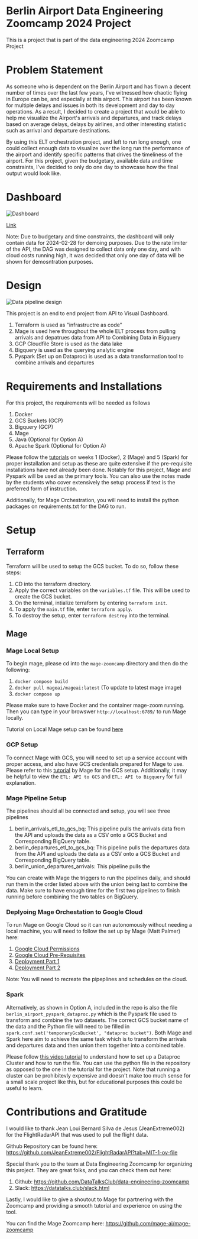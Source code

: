 # Berlin Airport Data Engineering Zoomcamp 2024 Project 

This is a project that is part of the data engineering 2024 Zoomcamp Project


# Problem Statement

As someone who is dependent on the Berlin Airport and has flown a decent number of times over the last few years, I've witnessed how chaotic flying in Europe can be, and especially at this airport. This airport has been known for multiple delays and issues in both its development
and day to day operations. As a result, I decided to create a project that would be able to help me visualize the Airport's arrivals and departures, and track delays based on average delays, delays by airlines, and other interesting statistic such as arrival and departure destinations. 

By using this ELT orchestration project, and left to run long enough, one could collect enough data to visualize over the long run the performance of the airport and identify specific patterns that drives the timeliness of the airport. For this project, given the budgetary, available data and time constraints, I've decided to only do one day to showcase how the final output would look like. 


# Dashboard
![Dashboard](https://github.com/paddelcourt/berlin_airport_datapipeline_project/blob/main/looker_image_example.jpg)

[Link](https://lookerstudio.google.com/reporting/d7836225-a780-4303-91ee-855ddbca4f5a)

Note: Due to budgetary and time constraints, the dashboard will only contain data for 2024-02-28 for demoing purposes. Due to the rate limiter of the API, the DAG was designed to collect data only one day, and with cloud costs running high,
it was decided that only one day of data will be shown for demosntration purposes. 

# Design
![Data pipeline design](https://github.com/paddelcourt/berlin_airport_datapipeline_project/blob/main/data_architecture.jpeg)

This project is an end to end project from API to Visual Dashboard. 
1. Terraform is used as "infrastructre as code"
2. Mage is used here throughout the whole ELT process from pulling arrivals and depatrues data from API to Combining Data in Bigquery
3. GCP Cloudfile Store is used as the data lake
4. Bigquery is used as the querying analytic engine
5. Pyspark (Set up on Dataproc) is used as a data transformation tool to combine arrivals and departures 


# Requirements and Installations 
For this project, the requirements will be needed as follows

1. Docker
2. GCS Buckets (GCP)
3. Bigquery (GCP)
4. Mage 
5. Java (Optional for Option A)
6. Apache Spark (Optional for Option A)

Please follow the [tutorials](https://github.com/DataTalksClub/data-engineering-zoomcamp) on weeks 1 (Docker), 2 (Mage) and 5 (Spark) for proper installation and setup as these are quite extensive if the pre-requisite installations have not already been done. Notably for this project, Mage and Pyspark will be used as the primary tools. You can also use the notes made by the students who cover extensively the setup process if text is the preferred form of instruction. 

Additionally, for Mage Orchestration, you will need to install the python packages on requirements.txt for the DAG to run. 


# Setup

## Terraform

Terraform will be used to setup the GCS bucket. To do so, follow these steps:
1. CD into the terraform directory.
2. Apply the correct variables on the `variables.tf` file. This will be used to create the GCS bucket. 
3. On the terminal, intialize terraform by entering `terraform init`.
4. To apply the `main.tf` file, enter `terraform apply`.
5. To destroy the setup, enter `terraform destroy` into the terminal. 

## Mage

### Mage Local Setup

To begin mage, please cd into the `mage-zoomcamp` directory and then do the following:
1. `docker compose build`
2. `docker pull mageai/mageai:latest` (To update to latest mage image)
3. `docker compose up`

Please make sure to have Docker and the container mage-zoom running. Then you can type in your browswer `http://localhost:6789/` to run Mage locally.

Tutorial on Local Mage setup can be found [here](https://www.youtube.com/watch?v=tNiV7Wp08XE&ab_channel=Mage)

### GCP Setup

To connect Mage with GCS, you will need to set up a service account with proper access, and also have GCS credentials prepared for Mage to use. 
Please refer to this [tutorial](https://www.youtube.com/watch?v=00LP360iYvE&list=PL_ItKjYd0DsggZs-aPVsZMkJOOGeHaXge&index=8&ab_channel=Mage) by Mage for the GCS setup. 
Additionally, it may be helpful to view the `ETL: API to GCS` and `ETL: API to Bigquery` for full explanation. 


### Mage Pipeline Setup

The pipelines should all be connected and setup, you will see three pipelines

1. berlin_arrivals_etl_to_gcs_bq: This pipeline pulls the arrivals data from the API and uploads the data as a CSV onto a GCS Bucket and Corresponding BigQuery table.
2. berlin_departures_etl_to_gcs_bq: This pipeline pulls the departures data from the API and uploads the data as a CSV onto a GCS Bucket and Corresponding BigQuery table.
3. berlin_union_departures_arrivals: This pipeline pulls the


You can create with Mage the triggers to run the pipelines daily, and should run them in the order listed above with the union being last to combine the data. Make sure to have enough time for the first two pipelines to finish running before combining the two tables on BigQuery. 


### Deplyoing Mage Orchestation to Google Cloud

To run Mage on Google Cloud so it can run autonomously without needing a local machine, you will need to follow the set up by Mage (Matt Palmer) here:

1. [Google Cloud Permissions](https://www.youtube.com/watch?v=O_H7DCmq2rA&list=PL_ItKjYd0DsggZs-aPVsZMkJOOGeHaXge&index=14&ab_channel=Mage)
2. [Google Cloud Pre-Requisites](https://www.youtube.com/watch?v=zAwAX5sxqsg&list=PL_ItKjYd0DsggZs-aPVsZMkJOOGeHaXge&index=13&ab_channel=Mage)
3. [Deployment Part 1](https://www.youtube.com/watch?v=9A872B5hb_0&list=PL_ItKjYd0DsggZs-aPVsZMkJOOGeHaXge&index=15&ab_channel=Mage)
4. [Deployment Part 2](https://www.youtube.com/watch?v=0YExsb2HgLI&list=PL_ItKjYd0DsggZs-aPVsZMkJOOGeHaXge&index=16&ab_channel=Mage)

Note: You will need to recreate the pipeplines and schedules on the cloud. 

### Spark

Alternatively, as shown in Option A, included in the repo is also the file   `berlin_airport_pyspark_dataproc.py` which is the Pyspark file used to transform and combine the two datasets. The correct GCS bucket name of the data and the Python file will need to be filled in `spark.conf.set('temporaryGcsBucket', "dataproc bucket")`. Both Mage and Spark here aim to achieve the same task which is to transform the arrivals and departures data and then union them together into a combined table. 


Please follow [this video tutorial](https://www.youtube.com/watch?v=osAiAYahvh8&list=PL3MmuxUbc_hJed7dXYoJw8DoCuVHhGEQb&index=66&ab_channel=DataTalksClub%E2%AC%9B) to understand how to set up a Dataproc Cluster and how to run the file. You can use the python file in the repository as opposed to the one in the tutorial for the project. Note that running a cluster can be prohibitevly expensive and doesn't make too much sense for a small scale project like this, but for educational purposes this could be useful to learn. 


# Contributions and Gratitude 

I would like to thank Jean Loui Bernard Silva de Jesus (JeanExtreme002) for the FlightRadarAPI that was used to pull the flight data. 

Github Repository can be found here: https://github.com/JeanExtreme002/FlightRadarAPI?tab=MIT-1-ov-file

Special thank you to the team at Data Engineering Zoomcamp for organizing this project. They are great folks, and you can check them out here:

1. Github: https://github.com/DataTalksClub/data-engineering-zoomcamp
2. Slack: https://datatalks.club/slack.html

Lastly, I would like to give a shoutout to Mage for partnering with the Zoomcamp and providing a smooth tutorial and experience on using the tool. 

You can find the Mage Zoomcamp here:
https://github.com/mage-ai/mage-zoomcamp

